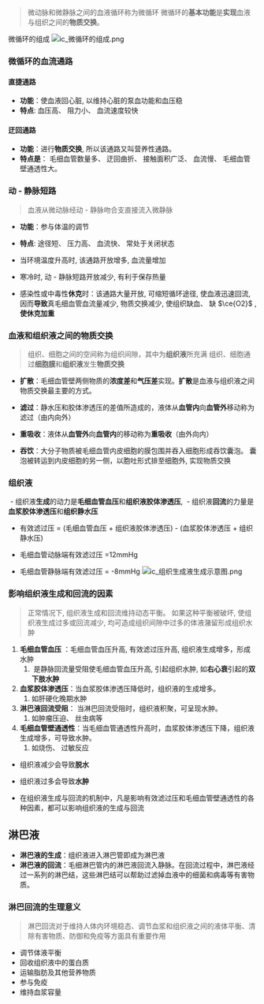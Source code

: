 >微动脉和微静脉之间的血液循环称为微循环 
>微循环的**基本功能**是**实现**血液与组织之间的**物质交换**。

微循环的组成
![ic_微循环的组成.png](https://blog-1303144804.cos.ap-guangzhou.myqcloud.com/img/202310241431942.png)

### 微循环的血流通路

#### 直捷通路
- **功能**：使血液回心脏, 以维持心脏的泵血功能和血压稳
- **特点**: 血压高、 阻力小、 血流速度较快

#### 迂回通路

- **功能**：进行**物质交换**, 所以该通路又叫营养性通路。
- **特点是**： 毛细血管数量多、 迂回曲折、 接触面积广泛、 血流慢、 毛细血管壁通透性大。

### 动 - 静脉短路
> 血液从微动脉经动 - 静脉吻合支直接流入微静脉

- **功能**：参与体温的调节
- **特点**: 途径短、 压力高、 血流快、 常处于关闭状态

- 当环境温度升高时, 该通路开放增多, 血流量增加
- 寒冷时, 动 - 静脉短路开放减少, 有利于保存热量
- 感染性或中毒性**休克**时：该通路大量开放, 可缩短循环途径, 使血液迅速回流, 因而**导致**真毛细血管血流量减少, 物质交换减少, 使组织缺血、 缺  $\ce{O2}$  , **使休克加重**

### 血液和组织液之间的物质交换
>组织、细胞之间的空间称为组织间隙，其中为**组织液**所充满
>组织、细胞通过**细胞膜**和**组织液**发生**物质交换**

- **扩散**：毛细血管壁两侧物质的**浓度差**和**气压差**实现。**扩散**是血液与组织液之间物质交换最主要的方式。

- **滤过**：静水压和胶体渗透压的差值所造成的，液体从**血管内**向**血管外**移动称为滤过（由内向外）
- **重吸收**：液体从**血管外**向**血管内**的移动称为**重吸收**（由外向内）
- **吞饮**：大分子物质被毛细血管内皮细胞的膜包围并吞入细胞形成吞饮囊泡。 囊泡被转运到内皮细胞的另一侧，以胞吐形式排至细胞外, 实现物质交换

### 组织液
 - 组织液**生成**的动力是**毛细血管血压**和**组织液胶体渗透压**,
 - 组织液**回流**的力量是**血浆胶体渗透压**和**组织静水压**
- 有效滤过压 = (毛细血管血压 + 组织液胶体渗透压) - (血浆胶体渗透压 + 组织静水压)

- 毛细血管动脉端有效滤过压 =12mmHg 
- 毛细血管静脉端有效滤过压 =  -8mmHg
![ic_组织生成液生成示意图.png](https://blog-1303144804.cos.ap-guangzhou.myqcloud.com/img/202310242248171.png)

### 影响组织液生成和回流的因素
> 正常情况下, 组织液生成和回流维持动态平衡。 
> 如果这种平衡被破坏, 使组织液生成过多或回流减少, 均可造成组织间隙中过多的体液潴留形成组织水肿

1. **毛细血管血压** ：毛细血管血压升高, 有效滤过压升高, 组织液生成增多，形成水肿
	1.  是静脉回流量受阻使毛细血管血压升高, 引起组织水肿, 如**右心衰**引起的**双下肢水肿**
2. **血浆胶体渗透压**：当血浆胶体渗透压降低时，组织液的生成增多。
	1. 如肝硬化晚期水肿
3. **淋巴液回流受阻**： 当淋巴回流受阻时，组织液积聚，可呈现水肿。
	1. 如肿瘤压迫、 丝虫病等
4. **毛细血管壁通透性**：当毛细血管通透性升高时，血浆胶体渗透压下降，组织液生成增多，可导致水肿。
	1. 如烧伤、 过敏反应

- 组织液减少会导致**脱水**
- 组织液过多会导致**水肿**

- 在组织液生成与回流的机制中，凡是影响有效滤过压和毛细血管壁通透性的各种因素，都可以影响组织液的生成与回流

## 淋巴液

- **淋巴液的生成**：组织液进入淋巴管即成为淋巴液
- **淋巴液的回流**：毛细淋巴管内的淋巴液回流入静脉。在回流过程中，淋巴液经过一系列的淋巴结，这些淋巴结可以帮助过滤掉血液中的细菌和病毒等有害物质。

### 淋巴回流的生理意义
>淋巴回流对于维持人体内环境稳态、调节血浆和组织液之间的液体平衡、清除有害物质、防御和免疫等方面具有重要作用

- 调节体液平衡
- 回收组织液中的蛋白质
- 运输脂肪及其他营养物质
- 参与免疫
- 维持血浆容量